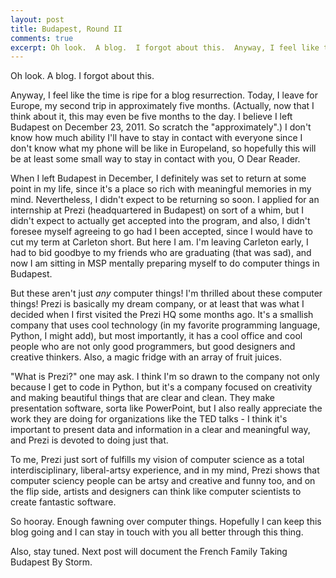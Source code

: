 ```yaml
---
layout: post
title: Budapest, Round II
comments: true
excerpt: Oh look.  A blog.  I forgot about this.  Anyway, I feel like the time is ripe for a blog resurrection.  Today, I leave for Europe, my second trip in approximately five months.  (Actually, now that I think about it, this may even be five months to the day.  I believe I left Budapest on December 23, 2011.  So scratch the "approximately".)  I don't know how much ability I'll have to stay in contact with everyone since I don't know what my phone will be like in Europeland, so hopefully this will be at least some small way to stay in contact with you, O Dear Reader. 
---
```


Oh look.  A blog.  I forgot about this.  

Anyway, I feel like the time is ripe for a blog resurrection.  Today, I leave for Europe, my second trip in approximately five months.  (Actually, now that I think about it, this may even be five months to the day.  I believe I left Budapest on December 23, 2011.  So scratch the "approximately".)  I don't know how much ability I'll have to stay in contact with everyone since I don't know what my phone will be like in Europeland, so hopefully this will be at least some small way to stay in contact with you, O Dear Reader.  

When I left Budapest in December, I definitely was set to return at some point in my life, since it's a place so rich with meaningful memories in my mind.  Nevertheless, I didn't expect to be returning so soon.  I applied for an internship at Prezi (headquartered in Budapest) on sort of a whim, but I didn't expect to actually get accepted into the program, and also, I didn't foresee myself agreeing to go had I been accepted, since I would have to cut my term at Carleton short.  But here I am.  I'm leaving Carleton early, I had to bid goodbye to my friends who are graduating (that was sad), and now I am sitting in MSP mentally preparing myself to do computer things in Budapest.  

But these aren't just *any* computer things!  I'm thrilled about these computer things!  Prezi is basically my dream company, or at least that was what I decided when I first visited the Prezi HQ some months ago.  It's a smallish company that uses cool technology (in my favorite programming language, Python, I might add), but most importantly, it has a cool office and cool people who are not only good programmers, but good designers and creative thinkers. 
Also, a magic fridge with an array of fruit juices.  

"What is Prezi?" one may ask.  I think I'm so drawn to the company not only because I get to code in Python, but it's a company focused on creativity and making beautiful things that are clear and clean.  They make presentation software, sorta like PowerPoint, but I also really appreciate the work they are doing for organizations like the TED talks - I think it's important to present data and information in a clear and meaningful way, and Prezi is devoted to doing just that.  

To me, Prezi just sort of fulfills my vision of computer science as a total interdisciplinary, liberal-artsy experience, and in my mind, Prezi shows that computer sciency people can be artsy and creative and funny too, and on the flip side, artists and designers can think like computer scientists to create fantastic software. 

So hooray.  Enough fawning over computer things.  Hopefully I can keep this blog going and I can stay in touch with you all better through this thing.  

Also, stay tuned.  Next post will document the French Family Taking Budapest By Storm.